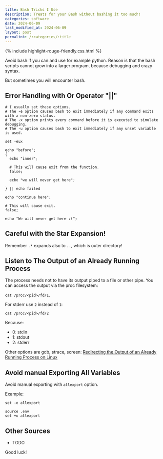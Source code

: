 ```yaml
---
title: Bash Tricks I Use
description: Treats for your Bash without bashing it too much!
categories: software
date: 2024-06-09
last_modified_at: 2024-06-09
layout: post
permalink: /:categories/:title
---
```


{% include highlight-rouge-friendly.css.html %}


Avoid bash if you can and use for example python.
Reason is that the bash scripts cannot grow into a larger program, because debugging and crazy syntax.

But sometimes you will encounter bash.


## Error Handling with Or Operator "||"

```
# I usually set these options.
# The -e option causes bash to exit immediately if any command exits with a non-zero status.
# The -x option prints every command before it is executed to simulate debugging.
# The -u option causes bash to exit immediately if any unset variable is used.

set -eux

echo "before";
{
  echo "inner";
  
  # This will cause exit from the function.
  false;
  
  echo "we will never get here";
  
} || echo failed

echo "continue here";

# This will cause exit.
false;

echo "We will never get here :(";
```


## Careful with the Star Expansion!

Remember `.*` expands also to `..`, which is outer directory!


## Listen to The Output of an Already Running Process
The process needs not to have its output piped to a file or other pipe. 
You can access the output via the proc filesystem:

```cat /proc/<pid>/fd/1```.

For stderr use `2` instead of `1`:
```
cat /proc/<pid>/fd/2
```

Because:
- 0: stdin
- 1: stdout
- 2: stderr

Other options are gdb, strace, screen: [Redirecting the Output of an Already Running Process on Linux](https://www.tutorialspoint.com/redirecting-the-output-of-an-already-running-process-on-linux)


## Avoid manual Exporting All Variables

Avoid manual exporting with `allexport` option.

Example:
```
set -o allexport

source .env
set +o allexport
```


## Other Sources

- TODO 

Good luck!